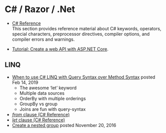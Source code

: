 # C\# / Razor / .Net

- [C# Reference](https://docs.microsoft.com/en-us/dotnet/csharp/language-reference/index)  
  This section provides reference material about C# keywords, operators, special characters, preprocessor directives, compiler options, and compiler errors and warnings.

- [Tutorial: Create a web API with ASP.NET Core](https://docs.microsoft.com/en-us/aspnet/core/tutorials/first-web-api?view=aspnetcore-3.1&tabs=visual-studio-code). 


## LINQ
- [When to use C# LINQ with Query Syntax over Method Syntax](https://michaelscodingspot.com/when-to-use-c-linq-with-query-syntax-over-method-syntax/) posted Feb 14, 2019
  - The awesome ‘let’ keyword
  - Multiple data sources
  - OrderBy with multiple orderings
  - GroupBy vs group
  - Joins are fun with query-syntax
- [<em>from</em> clause \(C# Reference\)](https://docs.microsoft.com/en-us/dotnet/csharp/language-reference/keywords/from-clause)
- [<em>let</em> clause \(C# Reference\)](https://docs.microsoft.com/en-us/dotnet/csharp/language-reference/keywords/let-clause)
- [Create a nested group](https://docs.microsoft.com/en-us/dotnet/csharp/linq/create-a-nested-group) posted November 20, 2016


